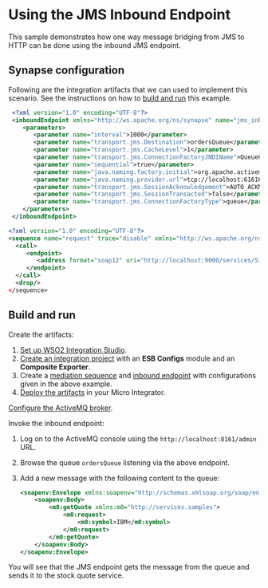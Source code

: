 # Using the JMS Inbound Endpoint
This sample demonstrates how one way message bridging from JMS to HTTP can be done using the inbound JMS endpoint.

## Synapse configuration

Following are the integration artifacts that we can used to implement this scenario. See the instructions on how to [build and run](#build-and-run) this example.

```xml tab='Inbound Endpoint'
 <?xml version="1.0" encoding="UTF-8"?>
 <inboundEndpoint xmlns="http://ws.apache.org/ns/synapse" name="jms_inbound" sequence="request" onError="fault" protocol="jms" suspend="false">
    <parameters>
       <parameter name="interval">1000</parameter>
       <parameter name="transport.jms.Destination">ordersQueue</parameter>
       <parameter name="transport.jms.CacheLevel">1</parameter>
       <parameter name="transport.jms.ConnectionFactoryJNDIName">QueueConnectionFactory</parameter>
       <parameter name="sequential">true</parameter>
       <parameter name="java.naming.factory.initial">org.apache.activemq.jndi.ActiveMQInitialContextFactory</parameter>
       <parameter name="java.naming.provider.url">tcp://localhost:61616</parameter>
       <parameter name="transport.jms.SessionAcknowledgement">AUTO_ACKNOWLEDGE</parameter>
       <parameter name="transport.jms.SessionTransacted">false</parameter>
       <parameter name="transport.jms.ConnectionFactoryType">queue</parameter>
    </parameters>
 </inboundEndpoint>
```

```xml tab='Sequence'
<?xml version="1.0" encoding="UTF-8"?>
<sequence name="request" trace="disable" xmlns="http://ws.apache.org/ns/synapse"/>
  <call>
     <endpoint>
        <address format="soap12" uri="http://localhost:9000/services/SimpleStockQuoteService"/>
     </endpoint>
  </call>
  <drop/>
</sequence>
```

## Build and run

Create the artifacts:

1. [Set up WSO2 Integration Studio]({{base_path}}/integrate/develop/installing-wso2-integration-studio).
2. [Create an integration project]({{base_path}}/integrate/develop/create-integration-project) with an <b>ESB Configs</b> module and an <b>Composite Exporter</b>.
3. Create a [mediation sequence]({{base_path}}/integrate/develop/creating-artifacts/creating-reusable-sequences) and [inbound endpoint]({{base_path}}/integrate/develop/creating-artifacts/creating-an-inbound-endpoint) with configurations given in the above example.
4. [Deploy the artifacts]({{base_path}}/integrate/develop/deploy-artifacts) in your Micro Integrator.

[Configure the ActiveMQ broker]({{base_path}}/install-and-setup/setup/mi-setup/brokers/configure-with-activemq).

Invoke the inbound endpoint:

1. Log on to the ActiveMQ console using the `http://localhost:8161/admin` URL.
2. Browse the queue `ordersQueue` listening via the above endpoint.
3. Add a new message with the following content to the queue:

    ```xml
    <soapenv:Envelope xmlns:soapenv="http://schemas.xmlsoap.org/soap/envelope/" xmlns:wsa="http://www.w3.org/2005/08/addressing">
        <soapenv:Body>
            <m0:getQuote xmlns:m0="http://services.samples"> 
                <m0:request>
                    <m0:symbol>IBM</m0:symbol>
                </m0:request>
            </m0:getQuote>
        </soapenv:Body>
    </soapenv:Envelope>
    ```

You will see that the JMS endpoint gets the message from the queue and sends it to the stock quote service.

